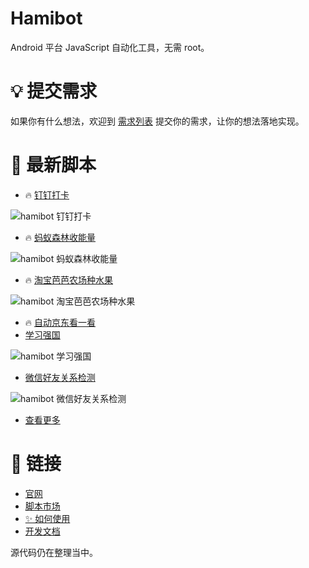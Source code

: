 # Hamibot

Android 平台 JavaScript 自动化工具，无需 root。

# 💡 提交需求

如果你有什么想法，欢迎到 [需求列表](https://hamibot.com/requests) 提交你的需求，让你的想法落地实现。

# 🤖 最新脚本

- 🔥 [钉钉打卡](https://hamibot.com/marketplace/T9Kt6)

![hamibot 钉钉打卡](https://user-images.githubusercontent.com/52420549/103964407-59e42400-5196-11eb-8cfe-0e1abad7bf54.jpg)

- 🔥 [蚂蚁森林收能量](https://hamibot.com/marketplace/1sYLl)

![hamibot 蚂蚁森林收能量](https://user-images.githubusercontent.com/52420549/103964408-5a7cba80-5196-11eb-941f-331c85b349d8.jpg)

- 🔥 [淘宝芭芭农场种水果](https://hamibot.com/marketplace/o7cPn)

![hamibot 淘宝芭芭农场种水果](https://user-images.githubusercontent.com/52420549/103964406-58b2f700-5196-11eb-8e08-4fcd9d15f706.jpg)

- 🔥 [自动京东看一看](https://hamibot.com/marketplace/KFYeQ)
- [学习强国](https://hamibot.com/marketplace/McXc1)

![hamibot 学习强国](https://user-images.githubusercontent.com/52420549/103964410-5bade780-5196-11eb-9070-30f7ffcaddc8.jpg)

- [微信好友关系检测](https://hamibot.com/marketplace/dpLw1)

![hamibot 微信好友关系检测](https://user-images.githubusercontent.com/52420549/103964805-4c7b6980-5197-11eb-98fa-745668c3bd7f.jpg)

- [查看更多](https://hamibot.com/marketplace/)

# 🔗 链接

- [官网](https://hamibot.com/)
- [脚本市场](https://hamibot.com/marketplace/)
- [✨ 如何使用](https://hamibot.com/guide/)
- [开发文档](https://docs.hamibot.com/)

源代码仍在整理当中。
